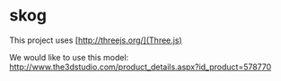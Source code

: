 skog
====

This project uses [http://threejs.org/](Three.js)

We would like to use this model:
http://www.the3dstudio.com/product_details.aspx?id_product=578770
